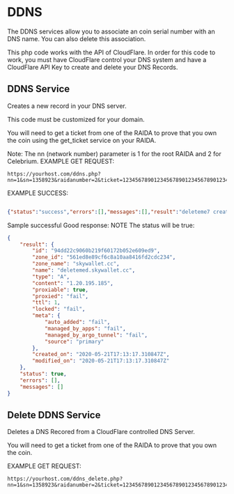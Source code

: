 # DDNS
The DDNS services allow you to associate an coin serial number with an DNS name. You can also delete this association. 

This php code works with the API of CloudFlare. In order for this code to work, you must have CloudFlare control your DNS system and have a CloudFlare
API Key to create and delete your DNS Records. 

## DDNS Service
Creates a new record in your DNS server. 

This code must be customized for your domain. 

You will need to get a ticket from one of the RAIDA to prove that you own the coin using the get_ticket service on your RAIDA. 

Note: The nn (network number) parameter is 1 for the root RAIDA and 2 for Celebrium. 
EXAMPLE GET REQUEST: 

```
https://yourhost.com/ddns.php?nn=1&sn=1358923&raidanumber=2&ticket=12345678901234567890123456789012345678901234username=Billy1234&

```

EXAMPLE SUCCESS:
```json

{"status":"success","errors":[],"messages":[],"result":"deleteme7 created"} 
```




Sample successful Good response: NOTE The status will be true: 
```json
{
	"result": {
		"id": "94dd22c9060b219f60172b052e609ed9",
		"zone_id": "561ed8e89cf6c8a10aa8416fd2cdc234",
		"zone_name": "skywallet.cc",
		"name": "deletemed.skywallet.cc",
		"type": "A",
		"content": "1.20.195.185",
		"proxiable": true,
		"proxied": "fail",
		"ttl": 1,
		"locked": "fail",
		"meta": {
			"auto_added": "fail",
			"managed_by_apps": "fail",
			"managed_by_argo_tunnel": "fail",
			"source": "primary"
		},
		"created_on": "2020-05-21T17:13:17.310847Z",
		"modified_on": "2020-05-21T17:13:17.310847Z"
	},
	"status": true,
	"errors": [],
	"messages": []
}

```



## Delete DDNS Service
Deletes a DNS Recored from a CloudFlare controlled DNS Server. 

You will need to get a ticket from one of the RAIDA to prove that you own the coin. 

EXAMPLE GET REQUEST: 
```
https://yourhost.com/ddns_delete.php?nn=1&sn=1358923&raidanumber=2&ticket=12345678901234567890123456789012345678901234username=Billy1234&


```
